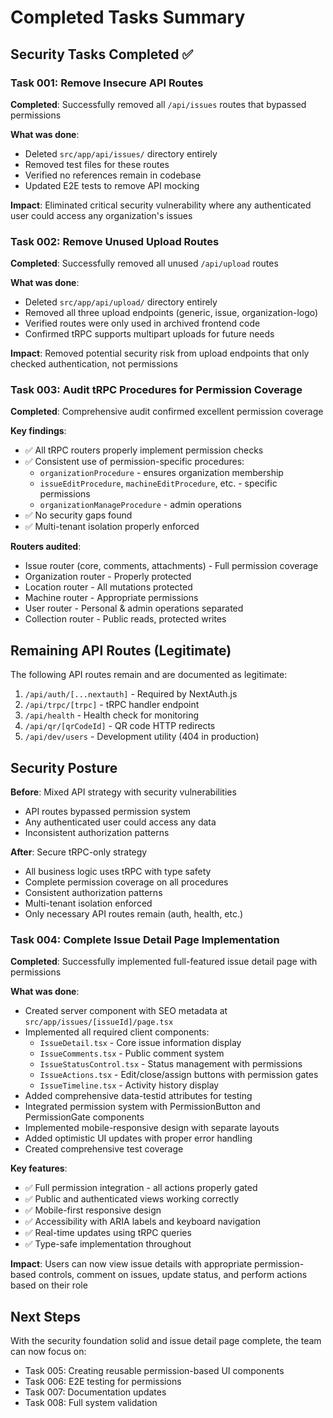 # Completed Tasks Summary

## Security Tasks Completed ✅

### Task 001: Remove Insecure API Routes

**Completed**: Successfully removed all `/api/issues` routes that bypassed permissions

**What was done**:

- Deleted `src/app/api/issues/` directory entirely
- Removed test files for these routes
- Verified no references remain in codebase
- Updated E2E tests to remove API mocking

**Impact**: Eliminated critical security vulnerability where any authenticated user could access any organization's issues

### Task 002: Remove Unused Upload Routes

**Completed**: Successfully removed all unused `/api/upload` routes

**What was done**:

- Deleted `src/app/api/upload/` directory entirely
- Removed all three upload endpoints (generic, issue, organization-logo)
- Verified routes were only used in archived frontend code
- Confirmed tRPC supports multipart uploads for future needs

**Impact**: Removed potential security risk from upload endpoints that only checked authentication, not permissions

### Task 003: Audit tRPC Procedures for Permission Coverage

**Completed**: Comprehensive audit confirmed excellent permission coverage

**Key findings**:

- ✅ All tRPC routers properly implement permission checks
- ✅ Consistent use of permission-specific procedures:
  - `organizationProcedure` - ensures organization membership
  - `issueEditProcedure`, `machineEditProcedure`, etc. - specific permissions
  - `organizationManageProcedure` - admin operations
- ✅ No security gaps found
- ✅ Multi-tenant isolation properly enforced

**Routers audited**:

- Issue router (core, comments, attachments) - Full permission coverage
- Organization router - Properly protected
- Location router - All mutations protected
- Machine router - Appropriate permissions
- User router - Personal & admin operations separated
- Collection router - Public reads, protected writes

## Remaining API Routes (Legitimate)

The following API routes remain and are documented as legitimate:

1. `/api/auth/[...nextauth]` - Required by NextAuth.js
2. `/api/trpc/[trpc]` - tRPC handler endpoint
3. `/api/health` - Health check for monitoring
4. `/api/qr/[qrCodeId]` - QR code HTTP redirects
5. `/api/dev/users` - Development utility (404 in production)

## Security Posture

**Before**: Mixed API strategy with security vulnerabilities

- API routes bypassed permission system
- Any authenticated user could access any data
- Inconsistent authorization patterns

**After**: Secure tRPC-only strategy

- All business logic uses tRPC with type safety
- Complete permission coverage on all procedures
- Consistent authorization patterns
- Multi-tenant isolation enforced
- Only necessary API routes remain (auth, health, etc.)

### Task 004: Complete Issue Detail Page Implementation

**Completed**: Successfully implemented full-featured issue detail page with permissions

**What was done**:

- Created server component with SEO metadata at `src/app/issues/[issueId]/page.tsx`
- Implemented all required client components:
  - `IssueDetail.tsx` - Core issue information display
  - `IssueComments.tsx` - Public comment system
  - `IssueStatusControl.tsx` - Status management with permissions
  - `IssueActions.tsx` - Edit/close/assign buttons with permission gates
  - `IssueTimeline.tsx` - Activity history display
- Added comprehensive data-testid attributes for testing
- Integrated permission system with PermissionButton and PermissionGate components
- Implemented mobile-responsive design with separate layouts
- Added optimistic UI updates with proper error handling
- Created comprehensive test coverage

**Key features**:

- ✅ Full permission integration - all actions properly gated
- ✅ Public and authenticated views working correctly
- ✅ Mobile-first responsive design
- ✅ Accessibility with ARIA labels and keyboard navigation
- ✅ Real-time updates using tRPC queries
- ✅ Type-safe implementation throughout

**Impact**: Users can now view issue details with appropriate permission-based controls, comment on issues, update status, and perform actions based on their role

## Next Steps

With the security foundation solid and issue detail page complete, the team can now focus on:

- Task 005: Creating reusable permission-based UI components
- Task 006: E2E testing for permissions
- Task 007: Documentation updates
- Task 008: Full system validation
